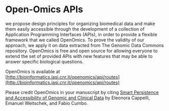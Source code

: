 # Open-Omics APIs

we propose design principles for organizing biomedical data and make them easily accessible through the development of a collection of Application Programming Interfaces (APIs), in order to provide a flexible framework that we called OpenOmics. To prove the validity of our approach, we apply it on data extracted from The Genomic Data Commons repository. OpenOmics is free and open source for allowing everyone to extend the set of provided APIs with new features that may be able to answer specific biological questions.

OpenOmics is available at [http://bioinformatics.iasi.cnr.it/openomics/api/routes](http://bioinformatics.iasi.cnr.it/openomics/api/routes)

Please credit OpenOmics in your manuscript by citing [Smart Persistence and Accessibility of Genomic and Clinical Data](https://doi.org/10.1007/978-3-030-27684-3_2) by Eleonora Cappelli, Emanuel Weitschek, and Fabio Cumbo.